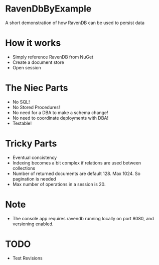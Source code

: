 # RavenDbByExample
A short demonstration of how RavenDB can be used to persist data

# How it works
- Simply reference RavenDB from NuGet
- Create a document store
- Open session

# The Niec Parts
- No SQL!
- No Stored Procedures!
- No need for a DBA to make a schema change!
- No need to coordinate deployments with DBA!
- Testable!

# Tricky Parts
- Eventual concistency
- Indexing becomes a bit complex if relations are used between collections
- Number of returned documents are default 128. Max 1024. So pagination is needed
- Max number of operations in a session is 20.

# Note
- The console app requires ravendb running locally on port 8080, and versioning enabled.

# TODO
- Test Revisions
